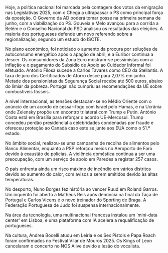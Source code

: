 Hoje, a política nacional foi marcada pela contagem dos votos da emigração nas Legislativas 2025, com o Chega a ultrapassar o PS como principal força da oposição. O Governo da AD poderá tomar posse na primeira semana de junho, com a viabilização do PS. Gouveia e Melo avançou para a corrida a Belém e o Conselho Nacional do PSD analisou os resultados das eleições. A maioria dos portugueses defende um novo referendo sobre a regionalização, segundo um estudo do ISCTE.

No plano económico, foi noticiado o aumento da procura por soluções de autoconsumo energético após o apagão de abril, e a Euribor continua a descer. Os consumidores da Zona Euro mostram-se pessimistas com a inflação e o pagamento do Subsídio de Apoio ao Cuidador Informal foi efetuado. António Filosa sucede a Carlos Tavares como CEO da Stellantis. A taxa de juro dos Certificados de Aforro desce para 2,07% em junho. Metade dos pensionistas da Segurança Social recebe até 500 euros, abaixo do limiar da pobreza. Portugal não cumpriu as recomendações da UE sobre combustíveis fósseis.

A nível internacional, as tensões destacam-se no Médio Oriente com o anúncio de um acordo de cessar-fogo com Israel pelo Hamas, e na Ucrânia onde Zelensky propõe um encontro trilateral com Trump e Putin. António Costa está em Brasília para reforçar o acordo UE-Mercosul. Trump concedeu perdão presidencial a celebridades condenadas por fraude e ofereceu proteção ao Canadá caso este se junte aos EUA como o 51.º estado.

No âmbito social,  realizou-se uma campanha de recolha de alimentos pelo Banco Alimentar, enquanto a PSP reforçou meios no Aeroporto de Faro devido à exaustão de polícias. A violência doméstica continua a ser uma preocupação, com um serviço de apoio em Paredes a registar 257 casos.

O país enfrenta ainda um risco máximo de incêndio em vários distritos devido ao aumento do calor, com avisos a serem emitidos devido às altas temperaturas.

No desporto, Nuno Borges fez história ao vencer Ruud em Roland Garros. Um inquérito foi aberto a Matheus Reis após denúncia na final da Taça de Portugal e Carlos Vicens é o novo treinador do Sporting de Braga. A Federação Portuguesa de Judo foi suspensa internacionalmente.

Na área da tecnologia, uma multinacional francesa instalou um 'mini-data center' em Lisboa, e uma plataforma com IA acelera a requalificação de portugueses.

Na cultura, Andrea Bocelli atuou em Leiria e os Sex Pistols e Papa Roach foram confirmados no Festival Vilar de Mouros 2025. Os Kings of Leon cancelaram o concerto no NOS Alive devido a lesão do vocalista.